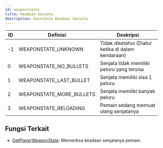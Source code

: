 ```yaml
---
id: weaponstates
title: Keadaan Senjata
description: Konstanta Keadaan Senjata
---
```


| ID  | Definisi                 | Deskripsi                            |
| --- | ------------------------ | ------------------------------------ |
| -1  | WEAPONSTATE_UNKNOWN      | Tidak diketahui (Diatur ketika di dalam kendaraan)      |
| 0   | WEAPONSTATE_NO_BULLETS   | Senjata tidak memiliki peluru yang tersisa     |
| 1   | WEAPONSTATE_LAST_BULLET  | Senjata memiliki sisa 1 peluru  |
| 2   | WEAPONSTATE_MORE_BULLETS | Senjata memiliki banyak peluru      |
| 3   | WEAPONSTATE_RELOADING    | Pemain sedang memuat ulang senjatanya |

## Fungsi Terkait

- [GetPlayerWeaponState](../functions/GetPlayerWeaponState): Memeriksa keadaan senjatanya pemain.
